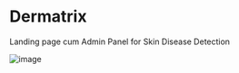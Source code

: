 # Dermatrix

Landing page cum Admin Panel for Skin Disease Detection

![image](https://github.com/MainakRepositor/Dermatrix-LP/assets/64016811/14be71b3-d569-4d0e-a9d5-64deddd4bad5)


